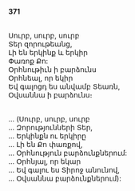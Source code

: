 **371**

\
Սուրբ, սուրբ, սուրբ\
Տեր զորութեանց,\
Լի են երկինք և երկիր\
Փառոք Քո:\
Օրհնութիւն ի բարձունս\
Օրհնեալ, որ եկիր\
Եվ գալոցդ ես անվամբ Տեառն,\
Օվսաննա ի բարձունս։

\
 ... (Սուրբ, սուրբ, սուրբ\
 ... Զորությունների Տեր,\
 ... Երկինքն ու երկիրը\
 ... Լի են Քո փառքով,\
 ... Օրհնություն բարձունքներում:\
 ... Օրհնյալ, որ եկար\
 ... Եվ գալու ես Տիրոջ անունով,\
 ... Օվսաննա բարձունքներում):
